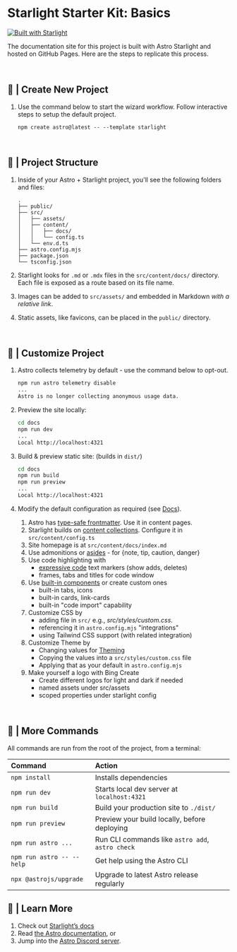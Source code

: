 # Starlight Starter Kit: Basics

[![Built with Starlight](https://astro.badg.es/v2/built-with-starlight/tiny.svg)](https://starlight.astro.build)

The documentation site for this project is built with Astro Starlight and hosted on GitHub Pages. Here are the steps to replicate this process.

<br/>

## 🏁 | Create New Project

1. Use the command below to start the wizard workflow. Follow interactive steps to setup the default project.

    ```
    npm create astro@latest -- --template starlight
    ```

<br/>

## 🚀 | Project Structure

1. Inside of your Astro + Starlight project, you'll see the following folders and files:

    ```
    .
    ├── public/
    ├── src/
    │   ├── assets/
    │   ├── content/
    │   │   ├── docs/
    │   │   └── config.ts
    │   └── env.d.ts
    ├── astro.config.mjs
    ├── package.json
    └── tsconfig.json
    ```

1. Starlight looks for `.md` or `.mdx` files in the `src/content/docs/` directory. Each file is exposed as a route based on its file name.
1. Images can be added to `src/assets/` and embedded in Markdown _with a relative link_.
1. Static assets, like favicons, can be placed in the `public/` directory.

<br/>

## 🧰 | Customize Project
1. Astro collects telemetry by default - use the command below to opt-out.

    ```bash
    npm run astro telemetry disable
    ...
    Astro is no longer collecting anonymous usage data.
    ```
1. Preview the site locally:
    ```bash
    cd docs
    npm run dev
    ...
    Local http://localhost:4321
    ```
1. Build & preview static site: (builds in `dist/`)
    ```bash
    cd docs
    npm run build
    npm run preview
    ...
    Local http://localhost:4321
    ```
1. Modify the default configuration as required (see [Docs](https://starlight.astro.build/)). 
    
    1. Astro has [type-safe frontmatter](https://starlight.astro.build/reference/frontmatter/). Use it in content pages.
    1. Starlight builds on [content collections](https://docs.astro.build/en/guides/content-collections/). Configure it in `src/content/config.ts`
    1. Site homepage is at `src/content/docs/index.md`
    1. Use admonitions or [asides](https://starlight.astro.build/guides/authoring-content/#asides) - for {note, tip, caution, danger}
    1. Use code highlighting with 
        - [expressive code](https://github.com/expressive-code/expressive-code/tree/main/packages/astro-expressive-code) text markers (show adds, deletes)
        - frames, tabs and titles for code window
    1. Use [built-in components](https://starlight.astro.build/guides/components/#built-in-components) or create custom ones
        - built-in tabs, icons
        - built-in cards, link-cards
        - built-in "code import" capability
    1. Customize CSS by
        - adding file in `src/` e.g., _src/styles/custom.css_.
        - referencing it in `astro.config.mjs` "integrations"
        - using Tailwind CSS support (with related integration)
    1. Customize Theme by
        - Changing values for [Theming](https://starlight.astro.build/guides/css-and-tailwind/#theming)
        - Copying the values into a `src/styles/custom.css` file
        - Applying that as your default in `astro.config.mjs`
    1. Make yourself a logo with Bing Create
        - Create different logos for light and dark if needed
        - named assets under src/assets
        - scoped properties under starlight config



<br/>

## 🧞 | More Commands

All commands are run from the root of the project, from a terminal:

| Command                   | Action                                           |
| :------------------------ | :----------------------------------------------- |
| `npm install`             | Installs dependencies                            |
| `npm run dev`             | Starts local dev server at `localhost:4321`      |
| `npm run build`           | Build your production site to `./dist/`          |
| `npm run preview`         | Preview your build locally, before deploying     |
| `npm run astro ...`       | Run CLI commands like `astro add`, `astro check` |
| `npm run astro -- --help` | Get help using the Astro CLI                     |
| `npx @astrojs/upgrade` | Upgrade to latest Astro release regularly |

## 👀 | Learn More

1. Check out [Starlight’s docs](https://starlight.astro.build/)
1. Read [the Astro documentation](https://docs.astro.build), or 
1. Jump into the [Astro Discord server](https://astro.build/chat).